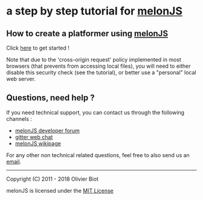a step by step tutorial for [melonJS](http://melonjs.org/)
===============================================================================

How to create a platformer using [melonJS](http://melonjs.org/)
-------------------------------------------------------------------------------
Click [here](http://melonjs.github.io/tutorial-platformer/) to get started !

Note that due to the 'cross-origin request' policy implemented in most browsers (that prevents from accessing local files), you will need to either disable this security check (see the tutorial), or better use a "personal" local web server.

Questions, need help ?
-------------------------------------------------------------------------------
If you need technical support, you can contact us through the following channels :
* [melonJS developer forum](http://www.html5gamedevs.com/forum/32-melonjs/)
* [gitter web chat](https://gitter.im/melonjs/public)
* [melonJS wikipage](https://github.com/melonjs/melonJS/wiki)

For any other non technical related questions, feel free to also send us an [email](mailto:contact@melonjs.org).

-------------------------------------------------------------------------------
Copyright (C) 2011 - 2018 Olivier Biot

melonJS is licensed under the [MIT License](http://www.opensource.org/licenses/mit-license.php)

